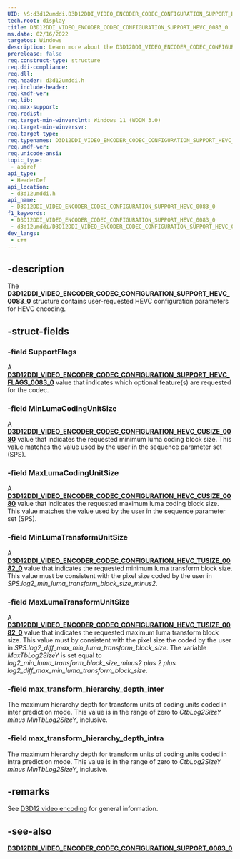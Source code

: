 ```yaml
---
UID: NS:d3d12umddi.D3D12DDI_VIDEO_ENCODER_CODEC_CONFIGURATION_SUPPORT_HEVC_0083_0
tech.root: display
title: D3D12DDI_VIDEO_ENCODER_CODEC_CONFIGURATION_SUPPORT_HEVC_0083_0
ms.date: 02/16/2022
targetos: Windows
description: Learn more about the D3D12DDI_VIDEO_ENCODER_CODEC_CONFIGURATION_SUPPORT_HEVC_0083_0 structure.
prerelease: false
req.construct-type: structure
req.ddi-compliance: 
req.dll: 
req.header: d3d12umddi.h
req.include-header: 
req.kmdf-ver: 
req.lib: 
req.max-support: 
req.redist: 
req.target-min-winverclnt: Windows 11 (WDDM 3.0)
req.target-min-winversvr: 
req.target-type: 
req.typenames: D3D12DDI_VIDEO_ENCODER_CODEC_CONFIGURATION_SUPPORT_HEVC_0083_0
req.umdf-ver: 
req.unicode-ansi: 
topic_type:
 - apiref
api_type:
 - HeaderDef
api_location:
 - d3d12umddi.h
api_name:
 - D3D12DDI_VIDEO_ENCODER_CODEC_CONFIGURATION_SUPPORT_HEVC_0083_0
f1_keywords:
 - D3D12DDI_VIDEO_ENCODER_CODEC_CONFIGURATION_SUPPORT_HEVC_0083_0
 - d3d12umddi/D3D12DDI_VIDEO_ENCODER_CODEC_CONFIGURATION_SUPPORT_HEVC_0083_0
dev_langs:
 - c++
---
```


## -description

The **D3D12DDI_VIDEO_ENCODER_CODEC_CONFIGURATION_SUPPORT_HEVC_0083_0** structure contains user-requested HEVC configuration parameters for HEVC encoding.

## -struct-fields

### -field SupportFlags

A [**D3D12DDI_VIDEO_ENCODER_CODEC_CONFIGURATION_SUPPORT_HEVC_FLAGS_0083_0**](ne-d3d12umddi-d3d12ddi_video_encoder_codec_configuration_support_hevc_flags_0083_0.md) value that indicates which optional feature(s) are requested for the codec.

### -field MinLumaCodingUnitSize

A [**D3D12DDI_VIDEO_ENCODER_CODEC_CONFIGURATION_HEVC_CUSIZE_0080**](ne-d3d12umddi-d3d12ddi_video_encoder_codec_configuration_hevc_cusize_0080.md) value that indicates the requested minimum luma coding block size. This value matches the value used by the user in the sequence parameter set (SPS).

### -field MaxLumaCodingUnitSize

A [**D3D12DDI_VIDEO_ENCODER_CODEC_CONFIGURATION_HEVC_CUSIZE_0080**](ne-d3d12umddi-d3d12ddi_video_encoder_codec_configuration_hevc_cusize_0080.md) value that indicates the requested maximum luma coding block size. This value matches the value used by the user in the sequence parameter set (SPS).

### -field MinLumaTransformUnitSize

A [**D3D12DDI_VIDEO_ENCODER_CODEC_CONFIGURATION_HEVC_TUSIZE_0082_0**](ne-d3d12umddi-d3d12ddi_video_encoder_codec_configuration_hevc_tusize_0082_0.md) value that indicates the requested minimum luma transform block size. This value must be consistent with the pixel size coded by the user in *SPS.log2_min_luma_transform_block_size_minus2*.

### -field MaxLumaTransformUnitSize

A [**D3D12DDI_VIDEO_ENCODER_CODEC_CONFIGURATION_HEVC_TUSIZE_0082_0**](ne-d3d12umddi-d3d12ddi_video_encoder_codec_configuration_hevc_tusize_0082_0.md) value that indicates the requested maximum luma transform block size. This value must by consistent with the pixel size the coded by the user in *SPS.log2_diff_max_min_luma_transform_block_size*. The variable *MaxTbLog2SizeY* is set equal to *log2_min_luma_transform_block_size_minus2 plus 2 plus log2_diff_max_min_luma_transform_block_size*.

### -field max_transform_hierarchy_depth_inter

The maximum hierarchy depth for transform units of coding units coded in inter prediction mode. This value is in the range of zero to *CtbLog2SizeY minus MinTbLog2SizeY*, inclusive.

### -field max_transform_hierarchy_depth_intra

The maximum hierarchy depth for transform units of coding units coded in intra prediction mode. This value is in the range of zero to *CtbLog2SizeY minus MinTbLog2SizeY*, inclusive.

## -remarks

See [D3D12 video encoding](/windows-hardware/drivers/display/video-encoding-d3d12) for general information.

## -see-also

[**D3D12DDI_VIDEO_ENCODER_CODEC_CONFIGURATION_SUPPORT_0083_0**](ns-d3d12umddi-d3d12ddi_video_encoder_codec_configuration_support_0083_0.md)
